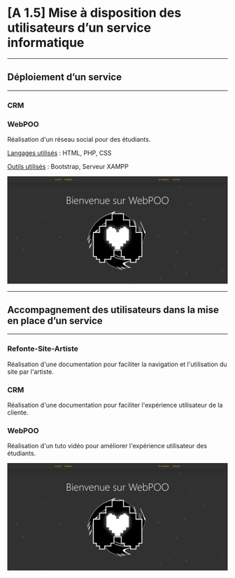 # [A 1.5] Mise à disposition des utilisateurs d’un service informatique

---
## Déploiement d’un service

---
### CRM

### WebPOO

Réalisation d'un réseau social pour des étudiants.

<u>Langages utilisés</u> : HTML, PHP, CSS

<u>Outils utilisés</u> : Bootstrap, Serveur XAMPP

![WebPOO](./doc/webpoo.png)

---
## Accompagnement des utilisateurs dans la mise en place d’un service

---
### Refonte-Site-Artiste

Réalisation d'une documentation pour faciliter la navigation et 
l'utilisation du site par l'artiste. 

### CRM

Réalisation d'une documentation pour faciliter l'expérience utilisateur 
de la cliente.

### WebPOO

Réalisation d'un tuto vidéo pour améliorer l'expérience utilisateur 
des étudiants.

[![Tuto WebPOO](./doc/webpoo.png)](https://www.youtube.com/watch?v=LMfGrRpgTtk)